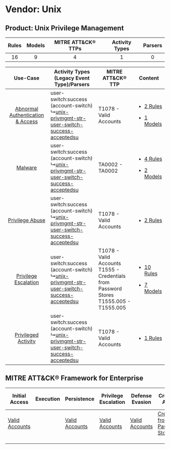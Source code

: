 Vendor: Unix
============
Product: Unix Privilege Management
----------------------------------
| Rules | Models | MITRE ATT&CK® TTPs | Activity Types | Parsers |
|:-----:|:------:|:------------------:|:--------------:|:-------:|
|  16   |   9    |         4          |       1        |    0    |

|    Use-Case    | Activity Types (Legacy Event Type)/Parsers    | MITRE ATT&CK® TTP    | Content    |
|:----:| ---- | ---- | ---- |
| [Abnormal Authentication & Access](../../../UseCases/uc_abnormal_authentication_&_access.md) |  user-switch:success (account-switch)<br> ↳[unix-privmgmt-str-user-switch-success-acceptedsu](Ps/pC_unixprivmgmtstruserswitchsuccessacceptedsu.md)<br> | T1078 - Valid Accounts<br>    | [<ul><li>2 Rules</li></ul><ul><li>1 Models</li></ul>](RM/r_m_unix_unix_privilege_management_Abnormal_Authentication_&_Access.md) |
|    [Malware](../../../UseCases/uc_malware.md)    |  user-switch:success (account-switch)<br> ↳[unix-privmgmt-str-user-switch-success-acceptedsu](Ps/pC_unixprivmgmtstruserswitchsuccessacceptedsu.md)<br> | TA0002 - TA0002<br>    | [<ul><li>4 Rules</li></ul><ul><li>2 Models</li></ul>](RM/r_m_unix_unix_privilege_management_Malware.md)    |
|    [Privilege Abuse](../../../UseCases/uc_privilege_abuse.md)    |  user-switch:success (account-switch)<br> ↳[unix-privmgmt-str-user-switch-success-acceptedsu](Ps/pC_unixprivmgmtstruserswitchsuccessacceptedsu.md)<br> | T1078 - Valid Accounts<br>    | [<ul><li>2 Rules</li></ul>](RM/r_m_unix_unix_privilege_management_Privilege_Abuse.md)    |
|    [Privilege Escalation](../../../UseCases/uc_privilege_escalation.md)    |  user-switch:success (account-switch)<br> ↳[unix-privmgmt-str-user-switch-success-acceptedsu](Ps/pC_unixprivmgmtstruserswitchsuccessacceptedsu.md)<br> | T1078 - Valid Accounts<br>T1555 - Credentials from Password Stores<br>T1555.005 - T1555.005<br> | [<ul><li>10 Rules</li></ul><ul><li>7 Models</li></ul>](RM/r_m_unix_unix_privilege_management_Privilege_Escalation.md)    |
|    [Privileged Activity](../../../UseCases/uc_privileged_activity.md)    |  user-switch:success (account-switch)<br> ↳[unix-privmgmt-str-user-switch-success-acceptedsu](Ps/pC_unixprivmgmtstruserswitchsuccessacceptedsu.md)<br> | T1078 - Valid Accounts<br>    | [<ul><li>1 Rules</li></ul>](RM/r_m_unix_unix_privilege_management_Privileged_Activity.md)    |

MITRE ATT&CK® Framework for Enterprise
--------------------------------------
| Initial Access                                                      | Execution | Persistence                                                         | Privilege Escalation                                                | Defense Evasion                                                     | Credential Access                                                                     | Discovery | Lateral Movement | Collection | Command and Control | Exfiltration | Impact |
| ------------------------------------------------------------------- | --------- | ------------------------------------------------------------------- | ------------------------------------------------------------------- | ------------------------------------------------------------------- | ------------------------------------------------------------------------------------- | --------- | ---------------- | ---------- | ------------------- | ------------ | ------ |
| [Valid Accounts](https://attack.mitre.org/techniques/T1078)<br><br> |           | [Valid Accounts](https://attack.mitre.org/techniques/T1078)<br><br> | [Valid Accounts](https://attack.mitre.org/techniques/T1078)<br><br> | [Valid Accounts](https://attack.mitre.org/techniques/T1078)<br><br> | [Credentials from Password Stores](https://attack.mitre.org/techniques/T1555)<br><br> |           |                  |            |                     |              |        |